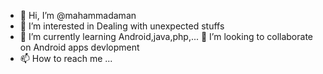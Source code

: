 - 👋 Hi, I’m @mahammadaman
- 👀 I’m interested in Dealing with unexpected stuffs
- 🌱 I’m currently learning Android,java,php,...
💞️ I’m looking to collaborate on Android apps devlopment
- 📫 How to reach me ...

<!---
mahammadaman/mahammadaman is a ✨ special ✨ repository because its `README.md` (this file) appears on your GitHub profile.
You can click the Preview link to take a look at your changes.
--->
